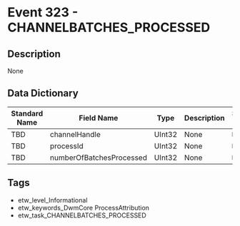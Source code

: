 # Event 323 - CHANNELBATCHES_PROCESSED

## Description
None

## Data Dictionary
|Standard Name|Field Name|Type|Description|Sample Value|
|---|---|---|---|---|
|TBD|channelHandle|UInt32|None|`None`|
|TBD|processId|UInt32|None|`None`|
|TBD|numberOfBatchesProcessed|UInt32|None|`None`|

## Tags
* etw_level_Informational
* etw_keywords_DwmCore ProcessAttribution
* etw_task_CHANNELBATCHES_PROCESSED